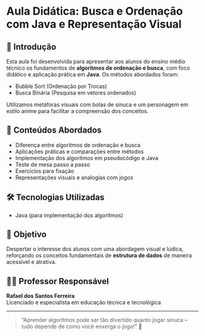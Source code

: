 # Aula Didática: Busca e Ordenação com Java e Representação Visual

## 👋 Introdução

Esta aula foi desenvolvida para apresentar aos alunos do ensino médio técnico os fundamentos de **algoritmos de ordenação e busca**, com foco didático e aplicação prática em **Java**. Os métodos abordados foram:

- Bubble Sort (Ordenação por Trocas)
- Busca Binária (Pesquisa em vetores ordenados)

Utilizamos metáforas visuais com bolas de sinuca e um personagem em estilo anime para facilitar a compreensão dos conceitos.

## 📘 Conteúdos Abordados

- Diferença entre algoritmos de ordenação e busca
- Aplicações práticas e comparações entre métodos
- Implementação dos algoritmos em pseudocódigo e Java
- Teste de mesa passo a passo
- Exercícios para fixação
- Representações visuais e analogias com jogos

## 🛠️ Tecnologias Utilizadas

- Java (para implementação dos algoritmos)

## 🧠 Objetivo

Despertar o interesse dos alunos com uma abordagem visual e lúdica, reforçando os conceitos fundamentais de **estrutura de dados** de maneira acessível e atrativa.

## 👨‍🏫 Professor Responsável

**Rafael dos Santos Ferreira**  
Licenciado e especialista em educação técnica e tecnológica

---

> “Aprender algoritmos pode ser tão divertido quanto jogar sinuca – tudo depende de como você enxerga o jogo!” 🎱
